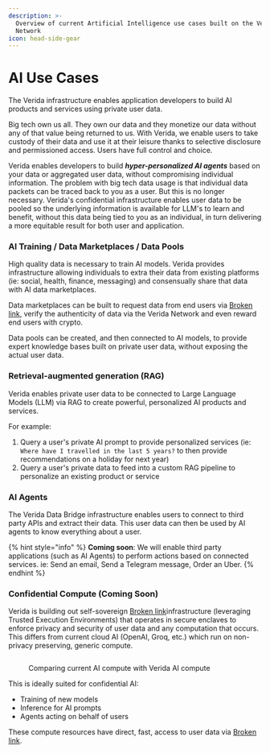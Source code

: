 ```yaml
---
description: >-
  Overview of current Artificial Intelligence use cases built on the Verida
  Network
icon: head-side-gear
---
```


# AI Use Cases

The Verida infrastructure enables application developers to build AI products and services using private user data.

Big tech own us all. They own our data and they monetize our data without any of that value being returned to us. With Verida, we enable users to take custody of their data and use it at their leisure thanks to selective disclosure and permissioned access. Users have full control and choice.

Verida enables developers to build _**hyper-personalized AI agents**_ based on your data or aggregated user data, without compromising individual information. The problem with big tech data usage is that individual data packets can be traced back to you as a user. But this is no longer necessary. Verida's confidential infrastructure enables user data to be pooled so the underlying information is available for LLM's to learn and benefit, without this data being tied to you as an individual, in turn delivering a more equitable result for both user and application.&#x20;

### AI Training / Data Marketplaces / Data Pools

High quality data is necessary to train AI models. Verida provides infrastructure allowing individuals to extra their data from existing platforms (ie: social, health, finance, messaging) and consensually share that data with AI data marketplaces.

Data marketplaces can be built to request data from end users via [Broken link](broken-reference "mention"), verify the authenticity of data via the Verida Network and even reward end users with crypto.

Data pools can be created, and then connected to AI models, to provide expert knowledge bases built on private user data, without exposing the actual user data.

### Retrieval-augmented generation (RAG)

Verida enables private user data to be connected to Large Language Models (LLM) via RAG to create powerful, personalized AI products and services.

For example:

1. Query a user's private AI prompt to provide personalized services (ie: `Where have I travelled in the last 5 years?` to then provide recommendations on a holiday for next year)
2. Query a user's private data to feed into a custom RAG pipeline to personalize an existing product or service

### AI Agents

The Verida Data Bridge infrastructure enables users to connect to third party APIs and extract their data. This user data can then be used by AI agents to know everything about a user.

{% hint style="info" %}
**Coming soon**: We will enable third party applications (such as AI Agents) to perform actions based on connected services. ie: Send an email, Send a Telegram message, Order an Uber.
{% endhint %}

### Confidential Compute (Coming Soon)

Verida is building out self-sovereign [Broken link](broken-reference "mention")infrastructure (leveraging Trusted Execution Environments) that operates in secure enclaves to enforce privacy and security of user data and any computation that occurs. This differs from current cloud AI (OpenAI, Groq, etc.) which run on non-privacy preserving, generic compute.

<figure><img src="../.gitbook/assets/Screenshot 2024-10-03 at 3.39.44 PM.png" alt=""><figcaption><p>Comparing current AI compute with Verida AI compute</p></figcaption></figure>

This is ideally suited for confidential AI:

* Training of new models
* Inference for AI prompts
* Agents acting on behalf of users

These compute resources have direct, fast, access to user data via [Broken link](broken-reference "mention").
